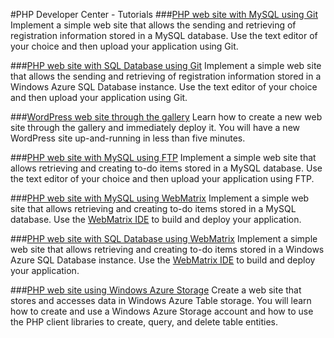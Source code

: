 <properties linkid="devnav-php-tutorials" urlDisplayName="Tutorials" pageTitle="Windows Azure PHP tutorials" Title="Windows Azure PHP tutorials" metaKeywords="PHP tutorials Windows Azure, PHP tutorials Azure, Azure PHP tutorials, Azure PHP" Description="Find tutorials about using PHP with Windows Azure." metaCanonical="" disqusComments="0" umbracoNaviHide="0" />


#PHP Developer Center - Tutorials
###[PHP web site with MySQL using Git](/en-us/develop/php/tutorials/website-w-mysql-and-git/)
Implement a simple web site that allows the sending and retrieving of registration information stored in a MySQL database. Use the text editor of your choice and then upload your application using Git.

###[PHP web site with SQL Database using Git](/en-us/develop/php/tutorials/website-w-sql-database-and-git/)
Implement a simple web site that allows the sending and retrieving of registration information stored in a Windows Azure SQL Database instance. Use the text editor of your choice and then upload your application using Git.

###[WordPress web site through the gallery](/en-us/develop/php/tutorials/website-from-gallery/)
Learn how to create a new web site through the gallery and immediately deploy it. You will have a new WordPress site up-and-running in less than five minutes.

###[PHP web site with MySQL using FTP](/en-us/develop/php/tutorials/website-w-mysql-and-ftp/)
Implement a simple web site that allows retrieving and creating to-do items stored in a MySQL database. Use the text editor of your choice and then upload your application using FTP.

###[PHP web site with MySQL using WebMatrix](/en-us/develop/php/tutorials/website-w-mysql-and-webmatrix/)
Implement a simple web site that allows retrieving and creating to-do items stored in a MySQL database. Use the [WebMatrix IDE][] to build and deploy your application.

###[PHP web site with SQL Database using WebMatrix](/en-us/develop/php/tutorials/website-w-sql-database-and-webmatrix/)
Implement a simple web site that allows retrieving and creating to-do items stored in a Windows Azure SQL Database instance. Use the [WebMatrix IDE][] to build and deploy your application.

###[PHP web site using Windows Azure Storage](/en-us/develop/php/tutorials/website-with-storage/)
Create a web site that stores and accesses data in Windows Azure Table storage.  You will learn how to create and use a Windows Azure Storage account and how to use the PHP client libraries to create, query, and delete table entities.

[WebMatrix IDE]: /en-us/develop/downloads/webmatrix-overview/